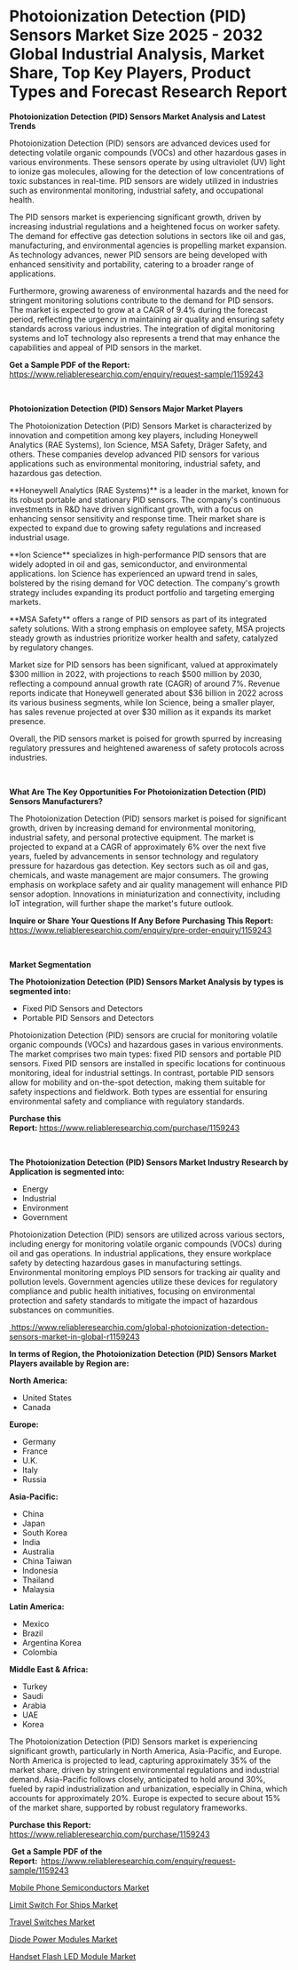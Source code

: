 <p><h1>Photoionization Detection (PID) Sensors Market Size 2025 - 2032 Global Industrial Analysis, Market Share, Top Key Players, Product Types and Forecast Research Report</h1></p><p><strong>Photoionization Detection (PID) Sensors Market Analysis and Latest Trends</strong></p>
<p><p>Photoionization Detection (PID) sensors are advanced devices used for detecting volatile organic compounds (VOCs) and other hazardous gases in various environments. These sensors operate by using ultraviolet (UV) light to ionize gas molecules, allowing for the detection of low concentrations of toxic substances in real-time. PID sensors are widely utilized in industries such as environmental monitoring, industrial safety, and occupational health.</p><p>The PID sensors market is experiencing significant growth, driven by increasing industrial regulations and a heightened focus on worker safety. The demand for effective gas detection solutions in sectors like oil and gas, manufacturing, and environmental agencies is propelling market expansion. As technology advances, newer PID sensors are being developed with enhanced sensitivity and portability, catering to a broader range of applications.</p><p>Furthermore, growing awareness of environmental hazards and the need for stringent monitoring solutions contribute to the demand for PID sensors. The market is expected to grow at a CAGR of 9.4% during the forecast period, reflecting the urgency in maintaining air quality and ensuring safety standards across various industries. The integration of digital monitoring systems and IoT technology also represents a trend that may enhance the capabilities and appeal of PID sensors in the market.</p></p>
<p><strong>Get a Sample PDF of the Report:&nbsp;</strong> <a href="https://www.reliableresearchiq.com/enquiry/request-sample/1159243?utm_campaign=904&utm_medium=2&utm_source=Github&utm_content=ia&utm_term=06042025&utm_id=photoionization-detection-pid-sensors">https://www.reliableresearchiq.com/enquiry/request-sample/1159243</a></p>
<p>&nbsp;</p>
<p><strong>Photoionization Detection (PID) Sensors Major Market Players</strong></p>
<p><p>The Photoionization Detection (PID) Sensors Market is characterized by innovation and competition among key players, including Honeywell Analytics (RAE Systems), Ion Science, MSA Safety, Dräger Safety, and others. These companies develop advanced PID sensors for various applications such as environmental monitoring, industrial safety, and hazardous gas detection.</p><p>**Honeywell Analytics (RAE Systems)** is a leader in the market, known for its robust portable and stationary PID sensors. The company's continuous investments in R&D have driven significant growth, with a focus on enhancing sensor sensitivity and response time. Their market share is expected to expand due to growing safety regulations and increased industrial usage.</p><p>**Ion Science** specializes in high-performance PID sensors that are widely adopted in oil and gas, semiconductor, and environmental applications. Ion Science has experienced an upward trend in sales, bolstered by the rising demand for VOC detection. The company's growth strategy includes expanding its product portfolio and targeting emerging markets.</p><p>**MSA Safety** offers a range of PID sensors as part of its integrated safety solutions. With a strong emphasis on employee safety, MSA projects steady growth as industries prioritize worker health and safety, catalyzed by regulatory changes. </p><p>Market size for PID sensors has been significant, valued at approximately $300 million in 2022, with projections to reach $500 million by 2030, reflecting a compound annual growth rate (CAGR) of around 7%. Revenue reports indicate that Honeywell generated about $36 billion in 2022 across its various business segments, while Ion Science, being a smaller player, has sales revenue projected at over $30 million as it expands its market presence.</p><p>Overall, the PID sensors market is poised for growth spurred by increasing regulatory pressures and heightened awareness of safety protocols across industries.</p></p>
<p>&nbsp;</p>
<p><strong>What Are The Key Opportunities For Photoionization Detection (PID) Sensors Manufacturers?</strong></p>
<p><p>The Photoionization Detection (PID) sensors market is poised for significant growth, driven by increasing demand for environmental monitoring, industrial safety, and personal protective equipment. The market is projected to expand at a CAGR of approximately 6% over the next five years, fueled by advancements in sensor technology and regulatory pressure for hazardous gas detection. Key sectors such as oil and gas, chemicals, and waste management are major consumers. The growing emphasis on workplace safety and air quality management will enhance PID sensor adoption. Innovations in miniaturization and connectivity, including IoT integration, will further shape the market's future outlook.</p></p>
<p><strong>Inquire or Share Your Questions If Any Before Purchasing This Report:</strong> <a href="https://www.reliableresearchiq.com/enquiry/pre-order-enquiry/1159243?utm_campaign=904&utm_medium=2&utm_source=Github&utm_content=ia&utm_term=06042025&utm_id=photoionization-detection-pid-sensors">https://www.reliableresearchiq.com/enquiry/pre-order-enquiry/1159243</a></p>
<p>&nbsp;</p>
<p><strong>Market Segmentation</strong></p>
<p><strong>The Photoionization Detection (PID) Sensors Market Analysis by types is segmented into:</strong></p>
<p><ul><li>Fixed PID Sensors and Detectors</li><li>Portable PID Sensors and Detectors</li></ul></p>
<p><p>Photoionization Detection (PID) sensors are crucial for monitoring volatile organic compounds (VOCs) and hazardous gases in various environments. The market comprises two main types: fixed PID sensors and portable PID sensors. Fixed PID sensors are installed in specific locations for continuous monitoring, ideal for industrial settings. In contrast, portable PID sensors allow for mobility and on-the-spot detection, making them suitable for safety inspections and fieldwork. Both types are essential for ensuring environmental safety and compliance with regulatory standards.</p></p>
<p><strong>Purchase this Report:&nbsp;</strong><a href="https://www.reliableresearchiq.com/purchase/1159243?utm_campaign=904&utm_medium=2&utm_source=Github&utm_content=ia&utm_term=06042025&utm_id=photoionization-detection-pid-sensors">https://www.reliableresearchiq.com/purchase/1159243</a></p>
<p>&nbsp;</p>
<p><strong>The Photoionization Detection (PID) Sensors Market Industry Research by Application is segmented into:</strong></p>
<p><ul><li>Energy</li><li>Industrial</li><li>Environment</li><li>Government</li></ul></p>
<p><p>Photoionization Detection (PID) sensors are utilized across various sectors, including energy for monitoring volatile organic compounds (VOCs) during oil and gas operations. In industrial applications, they ensure workplace safety by detecting hazardous gases in manufacturing settings. Environmental monitoring employs PID sensors for tracking air quality and pollution levels. Government agencies utilize these devices for regulatory compliance and public health initiatives, focusing on environmental protection and safety standards to mitigate the impact of hazardous substances on communities.</p></p>
<p><a href="https://www.reliableresearchiq.com/global-photoionization-detection-sensors-market-in-global-r1159243?utm_campaign=904&utm_medium=2&utm_source=Github&utm_content=ia&utm_term=06042025&utm_id=photoionization-detection-pid-sensors">&nbsp;https://www.reliableresearchiq.com/global-photoionization-detection-sensors-market-in-global-r1159243</a></p>
<p><strong>In terms of Region, the Photoionization Detection (PID) Sensors Market Players available by Region are:</strong></p>
<p>
    <p> <strong> North America: </strong>
        <ul>
            <li>United States</li>
            <li>Canada</li>
        </ul>
        </p> 
    <p> <strong> Europe: </strong>
        <ul>
            <li>Germany</li>
            <li>France</li>
            <li>U.K.</li>
            <li>Italy</li>
            <li>Russia</li>
        </ul>
        </p> 
    <p> <strong> Asia-Pacific: </strong>
        <ul>
            <li>China</li>
            <li>Japan</li>
            <li>South Korea</li>
            <li>India</li>
            <li>Australia</li>
            <li>China Taiwan</li>
            <li>Indonesia</li>
            <li>Thailand</li>
            <li>Malaysia</li>
        </ul>
        </p> 
    <p> <strong> Latin America: </strong>
        <ul>
            <li>Mexico</li>
            <li>Brazil</li>
            <li>Argentina Korea</li>
            <li>Colombia</li>
        </ul>
        </p> 
    <p> <strong> Middle East & Africa: </strong>
        <ul>
            <li>Turkey</li>
            <li>Saudi</li>
            <li>Arabia</li>
            <li>UAE</li>
            <li>Korea</li>
        </ul>
    </p>
    </p>
<p><p>The Photoionization Detection (PID) Sensors market is experiencing significant growth, particularly in North America, Asia-Pacific, and Europe. North America is projected to lead, capturing approximately 35% of the market share, driven by stringent environmental regulations and industrial demand. Asia-Pacific follows closely, anticipated to hold around 30%, fueled by rapid industrialization and urbanization, especially in China, which accounts for approximately 20%. Europe is expected to secure about 15% of the market share, supported by robust regulatory frameworks.</p></p>
<p><strong>Purchase this Report: </strong><a href="https://www.reliableresearchiq.com/purchase/1159243?utm_campaign=904&utm_medium=2&utm_source=Github&utm_content=ia&utm_term=06042025&utm_id=photoionization-detection-pid-sensors">https://www.reliableresearchiq.com/purchase/1159243</a></p>
<p>&nbsp;<strong>Get a Sample PDF of the Report:&nbsp;&nbsp;</strong><a href="https://www.reliableresearchiq.com/enquiry/request-sample/1159243?utm_campaign=904&utm_medium=2&utm_source=Github&utm_content=ia&utm_term=06042025&utm_id=photoionization-detection-pid-sensors">https://www.reliableresearchiq.com/enquiry/request-sample/1159243</a></p>
<p><strong></strong></p>
<p><p><a href="https://github.com/negrocybul4w/Market-Research-Report-List-1/blob/main/mobile-phone-semiconductors-market.md?utm_campaign=904&utm_medium=2&utm_source=Github&utm_content=ia&utm_term=06042025&utm_id=photoionization-detection-pid-sensors">Mobile Phone Semiconductors Market</a></p><p><a href="https://github.com/biandnikelrs/Market-Research-Report-List-1/blob/main/limit-switch-for-ships-market.md?utm_campaign=904&utm_medium=2&utm_source=Github&utm_content=ia&utm_term=06042025&utm_id=photoionization-detection-pid-sensors">Limit Switch For Ships Market</a></p><p><a href="https://github.com/lonanweaseh4/Market-Research-Report-List-1/blob/main/travel-switches-market.md?utm_campaign=904&utm_medium=2&utm_source=Github&utm_content=ia&utm_term=06042025&utm_id=photoionization-detection-pid-sensors">Travel Switches Market</a></p><p><a href="https://github.com/myongfranzcs/Market-Research-Report-List-1/blob/main/diode-power-modules-market.md?utm_campaign=904&utm_medium=2&utm_source=Github&utm_content=ia&utm_term=06042025&utm_id=photoionization-detection-pid-sensors">Diode Power Modules Market</a></p><p><a href="https://github.com/tentandyik/Market-Research-Report-List-1/blob/main/handset-flash-led-module-market.md?utm_campaign=904&utm_medium=2&utm_source=Github&utm_content=ia&utm_term=06042025&utm_id=photoionization-detection-pid-sensors">Handset Flash LED Module Market</a></p></p>